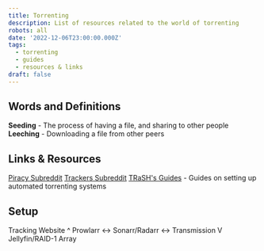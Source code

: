 ```yaml
---
title: Torrenting
description: List of resources related to the world of torrenting
robots: all
date: '2022-12-06T23:00:00.000Z'
tags:
  - torrenting
  - guides
  - resources & links
draft: false
---
```


## Words and Definitions

**Seeding** - The process of having a file, and sharing to other people
**Leeching** - Downloading a file from other peers

## Links & Resources

[Piracy Subreddit](https://reddit.com/r/piracy "")
[Trackers Subreddit](https://www.reddit.com/r/trackers/ "")
[TRaSH's Guides](https://trash-guides.info/ "") - Guides on setting up automated torrenting systems

## Setup

Tracking Website
^
Prowlarr \<-> Sonarr/Radarr \<-> Transmission
V
Jellyfin/RAID-1 Array
